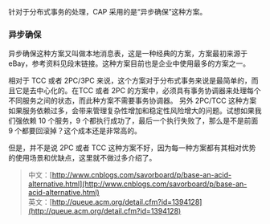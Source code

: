 针对于分布式事务的处理，CAP 采用的是“异步确保”这种方案。

### 异步确保

异步确保这种方案又叫做本地消息表，这是一种经典的方案，方案最初来源于 eBay，参考资料见段末链接。这种方案目前也是企业中使用最多的方案之一。

相对于 TCC 或者 2PC/3PC 来说，这个方案对于分布式事务来说是最简单的，而且它是去中心化的。在TCC 或者 2PC 的方案中，必须具有事务协调器来处理每个不同服务之间的状态，而此种方案不需要事务协调器。
另外 2PC/TCC 这种方案如果服务依赖过多，会带来管理复杂性增加和稳定性风险增大的问题。试想如果我们强依赖 10 个服务，9 个都执行成功了，最后一个执行失败了，那么是不是前面 9 个都要回滚掉？这个成本还是非常高的。

但是，并不是说 2PC 或者 TCC 这种方案不好，因为每一种方案都有其相对优势的使用场景和优缺点，这里就不做过多介绍了。

> 中文：[http://www.cnblogs.com/savorboard/p/base-an-acid-alternative.html](http://www.cnblogs.com/savorboard/p/base-an-acid-alternative.html)  
> 英文：[http://queue.acm.org/detail.cfm?id=1394128](http://queue.acm.org/detail.cfm?id=1394128)
